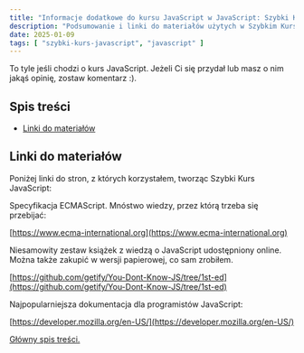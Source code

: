 ```yaml
---
title: "Informacje dodatkowe do kursu JavaScript w JavaScript: Szybki Kurs #72"
description: "Podsumowanie i linki do materiałów użytych w Szybkim Kursie JavaScript."
date: 2025-01-09
tags: [ "szybki-kurs-javascript", "javascript" ]
---
```


To tyle jeśli chodzi o kurs JavaScript. Jeżeli Ci się przydał lub masz o nim jakąś opinię, zostaw komentarz :).

## Spis treści
* [Linki do materiałów](#linki-do-materiałów)

## <span id="linki-do-materiałów">Linki do materiałów</span>

Poniżej linki do stron, z których korzystałem, tworząc Szybki Kurs JavaScript:

Specyfikacja ECMAScript. Mnóstwo wiedzy, przez którą trzeba się przebijać:

[https://www.ecma-international.org](https://www.ecma-international.org)

Niesamowity zestaw książek z wiedzą o JavaScript udostępniony online. Można także zakupić w wersji papierowej, co sam
zrobiłem.

[https://github.com/getify/You-Dont-Know-JS/tree/1st-ed](https://github.com/getify/You-Dont-Know-JS/tree/1st-ed)

Najpopularniejsza dokumentacja dla programistów JavaScript:

[https://developer.mozilla.org/en-US/](https://developer.mozilla.org/en-US/)

[Główny spis treści.](https://zacznijprogramowac.net/szybki-kurs-javascript/spis-tresci/)